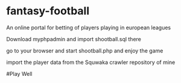 # fantasy-football
An online portal for betting of players playing in european leagues

Download myphpadmin and import shootball.sql there 

go to your browser and start shootball.php and enjoy the game

import the player data from the Squwaka crawler repository of mine

#Play Well
